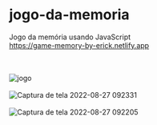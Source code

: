 


# jogo-da-memoria
Jogo da memória usando JavaScript <br>
https://game-memory-by-erick.netlify.app

<br><br>
![jogo](https://user-images.githubusercontent.com/90268052/187032571-922993a6-04fd-4524-b44e-c06959a0ec54.png)
<br><br>
![Captura de tela 2022-08-27 092331](https://user-images.githubusercontent.com/90268052/187032567-c3828b62-f3c9-4558-a358-9205d5fa93b3.png)
<br><br>
![Captura de tela 2022-08-27 092205](https://user-images.githubusercontent.com/90268052/187032570-dc854134-3cf1-4b7e-b21d-54a6252d4261.png)
<br><br>
